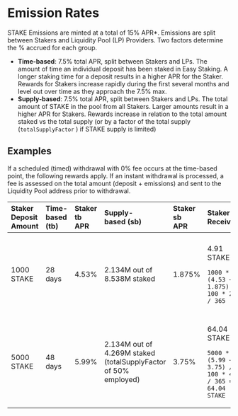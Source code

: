 # Emission Rates

STAKE Emissions are minted at a total of 15% APR\*. Emissions are split between Stakers and Liquidity Pool \(LP\) Providers. Two factors determine the % accrued for each group.

* **Time-based**: 7.5% total APR, split between Stakers and LPs. The amount of time an individual deposit has been staked in Easy Staking. A longer staking time for a deposit results in a higher APR for the Staker. Rewards for Stakers increase rapidly during the first several months and level out over time as they approach the 7.5% max. 
* **Supply-based**: 7.5% total APR, split between Stakers and LPs. The total amount of STAKE in the pool from all Stakers. Larger amounts result in a higher APR for Stakers. Rewards increase in relation to the total amount staked vs the total supply \(or by a factor of the total supply \(`totalSupplyFactor` \) if STAKE supply is limited\)

## Examples

If a scheduled \(timed\) withdrawal with 0% fee occurs at the time-based point, the following rewards apply. If an instant withdrawal is processed, a fee is assessed on the total amount \(deposit + emissions\) and sent to the Liquidity Pool address prior to withdrawal.

<table>
  <thead>
    <tr>
      <th style="text-align:left">Staker Deposit Amount</th>
      <th style="text-align:left">Time-based (tb)</th>
      <th style="text-align:left">Staker
        <br />tb
        <br />APR</th>
      <th style="text-align:left">Supply-
        <br />based (sb)</th>
      <th style="text-align:left">Staker
        <br />sb
        <br />APR</th>
      <th style="text-align:left">Staker Receives</th>
      <th style="text-align:left">LP Receives</th>
    </tr>
  </thead>
  <tbody>
    <tr>
      <td style="text-align:left">1000 STAKE</td>
      <td style="text-align:left">28 days</td>
      <td style="text-align:left">4.53%</td>
      <td style="text-align:left">2.134M out of 8.538M staked</td>
      <td style="text-align:left">1.875%</td>
      <td style="text-align:left">
        <p>4.91 STAKE
          <br />
        </p>
        <p><code>1000 * (4.53 + 1.875) / 100 * 28 / 365</code>
        </p>
      </td>
      <td style="text-align:left">
        <p>6.49 STAKE
          <br />
        </p>
        <p><code>1000 * (15-(4.53 + 1.875)) / 100 * 28 / 365</code>
        </p>
      </td>
    </tr>
    <tr>
      <td style="text-align:left">5000 STAKE</td>
      <td style="text-align:left">48 days</td>
      <td style="text-align:left">5.99%</td>
      <td style="text-align:left">2.134M out of 4.269M staked (totalSupplyFactor of 50% employed)</td>
      <td
      style="text-align:left">3.75%</td>
        <td style="text-align:left">
          <p>64.04 STAKE</p>
          <p></p>
          <p><code>5000 * (5.99 + 3.75) / 100 * 48 / 365 = 64.04 STAKE</code>
          </p>
        </td>
        <td style="text-align:left">
          <p>34.59 STAKE</p>
          <p></p>
          <p><code>5000 * (15-(5.99 + 3.75)) / 100 * 48 / 365</code>
          </p>
        </td>
    </tr>
  </tbody>
</table>

